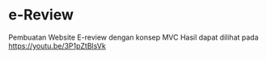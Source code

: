 # e-Review
Pembuatan Website E-review dengan konsep MVC
Hasil dapat dilihat pada
https://youtu.be/3P1pZtBlsVk
